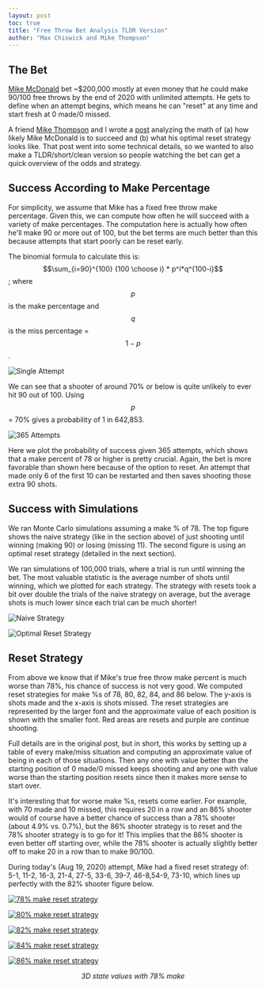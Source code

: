```yaml
---
layout: post
toc: true
title: "Free Throw Bet Analysis TLDR Version"
author: "Max Chiswick and Mike Thompson"
---
```

## The Bet 
[Mike McDonald](https://twitter.com/MikeMcDonald89) bet ~$200,000 mostly at even money that he could make 90/100 free throws by the end of 2020 with unlimited attempts. He gets to define when an attempt begins, which means he can "reset" at any time and start fresh at 0 made/0 missed. 

A friend [Mike Thompson](https://www.linkedin.com/in/mike-thompson-78655b13/) and I wrote a [post](https://chisness.github.io/2020-07-10/freethrow-bet-evaluation) analyzing the math of (a) how likely Mike McDonald is to succeed and (b) what his optimal reset strategy looks like. That post went into some technical details, so we wanted to also make a TLDR/short/clean version so people watching the bet can get a quick overview of the odds and strategy. 

## Success According to Make Percentage
For simplicity, we assume that Mike has a fixed free throw make percentage. Given this, we can compute how often he will succeed with a variety of make percentages. The computation here is actually how often he'll make 90 or more out of 100, but the bet terms are much better than this because attempts that start poorly can be reset early.  

The binomial formula to calculate this is: $$\sum_{i=90}^{100} {100 \choose i} * p^i*q^{100-i}$$; where $$p$$ is the make percentage and $$q$$ is the miss percentage = $$1 - p$$.

![Single Attempt](../assets/attempt1.png)

We can see that a shooter of around 70% or below is quite unlikely to ever hit 90 out of 100. Using $$p$$ = 70% gives a probability of 1 in 642,853.

![365 Attempts](../assets/attempt365.png)

Here we plot the probability of success given 365 attempts, which shows that a make percent of 78 or higher is pretty crucial. Again, the bet is more favorable than shown here because of the option to reset. An attempt that made only 6 of the first 10 can be restarted and then saves shooting those extra 90 shots. 

## Success with Simulations
We ran Monte Carlo simulations assuming a make % of 78. The top figure shows the naive strategy (like in the section above) of just shooting until winning (making 90) or losing (missing 11). The second figure is using an optimal reset strategy (detailed in the next section). 

We ran simulations of 100,000 trials, where a trial is run until winning the bet. The most valuable statistic is the average number of shots until winning, which we plotted for each strategy. The strategy with resets took a bit over double the trials of the naive strategy on average, but the average shots is much lower since each trial can be much shorter! 

![Naive Strategy](../assets/mcf.png)

![Optimal Reset Strategy](../assets/mcf.png)

## Reset Strategy
From above we know that if Mike's true free throw make percent is much worse than 78%, his chance of success is not very good. We computed reset strategies for make %s of 78, 80, 82, 84, and 86 below. The y-axis is shots made and the x-axis is shots missed. The reset strategies are represented by the larger font and the approximate value of each position is shown with the smaller font. Red areas are resets and purple are continue shooting.  

Full details are in the original post, but in short, this works by setting up a table of every make/miss situation and computing an approximate value of being in each of those situations. Then any one with value better than the starting position of 0 made/0 missed keeps shooting and any one with value worse than the starting position resets since then it makes more sense to start over. 

It's interesting that for worse make %s, resets come earlier. For example, with 70 made and 10 missed, this requires 20 in a row and an 86% shooter would of course have a better chance of success than a 78% shooter (about 4.9% vs. 0.7%), but the 86% shooter strategy is to reset and the 78% shooter strategy is to go for it! This implies that the 86% shooter is even better off starting over, while the 78% shooter is actually slightly better off to make 20 in a row than to make 90/100. 

During today's (Aug 19, 2020) attempt, Mike had a fixed reset strategy of: 5-1, 11-2, 16-3, 21-4, 27-5, 33-6, 39-7, 46-8,54-9, 73-10, which lines up perfectly with the 82% shooter figure below. 

[![78% make reset strategy](../assets/t78.png)](https://chisness.github.io/assets/t78.png)

[![80% make reset strategy](../assets/t80.png)](https://chisness.github.io/assets/t80.png)

[![82% make reset strategy](../assets/t82.png)](https://chisness.github.io/assets/t82.png)

[![84% make reset strategy](../assets/t84.png)](https://chisness.github.io/assets/t84.png)

[![86% make reset strategy](../assets/t86.png)](https://chisness.github.io/assets/t86.png)

<p style="text-align: center;"><em>3D state values with 78% make</em></p>